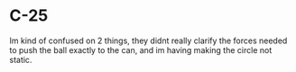 # C-25
Im kind of confused on 2 things, they didnt really clarify the forces needed to push the ball exactly to the can, and im having making the circle not static.
